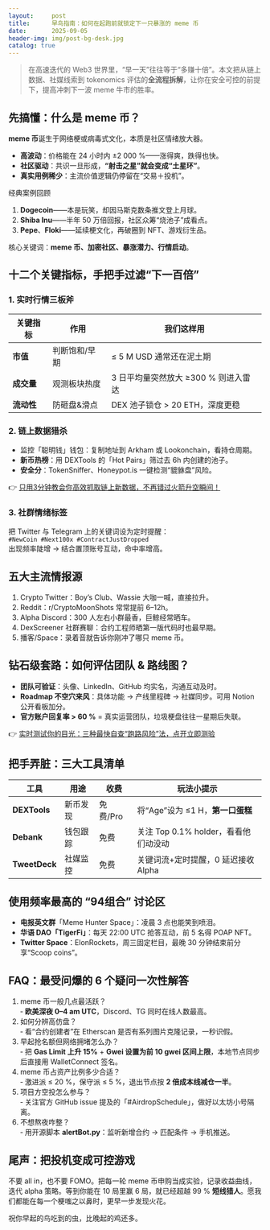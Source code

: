 ```yaml
---
layout:     post
title:      早鸟指南：如何在起跑前就锁定下一只暴涨的 meme 币
date:       2025-09-05
header-img: img/post-bg-desk.jpg
catalog: true
---
```


> 在高速迭代的 Web3 世界里，“早一天”往往等于“多赚十倍”。本文把从链上数据、社媒线索到 tokenomics 评估的**全流程拆解**，让你在安全可控的前提下，提高冲刺下一波 meme 牛市的胜率。

## 先搞懂：**什么是 meme 币？**

**meme 币**诞生于网络梗或病毒式文化，本质是社区情绪放大器。  
- **高波动**：价格能在 24 小时内 ±2 000 %——涨得爽，跌得也快。  
- **社区驱动**：共识一旦形成，**“射击之星”**就会变成**“土星环”**。  
- **真实用例稀少**：主流价值逻辑仍停留在“交易＋投机”。  

经典案例回顾  
1. **Dogecoin**——本是玩笑，却因马斯克数条推文登上月球。  
2. **Shiba Inu**——半年 50 万倍回报，社区众筹“烧池子”成看点。  
3. **Pepe**、**Floki**——延续梗文化，再破圈到 NFT、游戏衍生品。

核心关键词：**meme 币、加密社区、暴涨潜力、行情启动**。

## 十二个关键指标，手把手过滤“下一百倍”

### 1. 实时行情三板斧

| 关键指标| 作用 | 我们这样用 |
|---|---|---|
| **市值**| 判断饱和/早期 | ≤ 5 M USD 通常还在泥土期 |
| **成交量**| 观测板块热度 | 3 日平均量突然放大 ≥300 % 则进入雷达 |
| **流动性**| 防砸盘&滑点 | DEX 池子锁仓 > 20 ETH，深度更稳 |

### 2. 链上数据猎杀

- 监控「聪明钱」钱包：复制地址到 Arkham 或 Lookonchain，看持仓周期。  
- **新币热榜**：用 DEXTools 的「Hot Pairs」筛过去 6h 内创建的池子。  
- **安全分**：TokenSniffer、Honeypot.is 一键检测“貔貅盘”风险。

👉 [只用3分钟教会你高效抓取链上新数据，不再错过火箭升空瞬间！](https://okxdog.com/?trafficSource=memeearly)

### 3. 社群情绪标签

把 Twitter 与 Telegram 上的关键词设为定时提醒：  
`#NewCoin #Next100x #ContractJustDropped`  
出现频率陡增 → 结合置顶账号互动，命中率增高。

## 五大主流情报源

1. Crypto Twitter：Boy’s Club、Wassie 大咖一喊，直接拉升。  
2. Reddit：r/CryptoMoonShots 常常提前 6–12h。  
3. Alpha Discord：300 人左右小群最香，巨鲸经常晒车。  
4. DexScreener 社群赛聊：合约工程师晒第一版代码时也最早期。  
5. 播客/Space：录着音就告诉你刚冲了哪只 meme 币。

## 钻石级套路：如何评估团队 & 路线图？

- **团队可验证**：头像、LinkedIn、GitHub 均实名，沟通互动及时。  
- **Roadmap 不空穴来风**：具体功能 → 产线里程碑 → 社媒同步。可用 Notion 公开看板加分。  
- **官方账户回复率 > 60 %** = 真实运营团队，垃圾梗盘往往一星期后失联。

👉 [实时测试你的目光：三种最快自查“跑路风险”法，点开立即测验](https://okxdog.com/?trafficSource=riskcheck)

## 把手弄脏：三大工具清单

| 工具 | 用途 | 收费 | 玩法小提示 |
|---|---|---|---|
| **DEXTools**| 新币发现 | 免费/Pro | 将“Age”设为 ≤1 H，**第一口蛋糕** |
| **Debank**| 钱包跟踪 | 免费 | 关注 Top 0.1% holder，看看他们动没动 |
| **TweetDeck**| 社媒监控 | 免费 | 关键词流+定时提醒，0 延迟接收 Alpha |

## 使用频率最高的 “94组合” 讨论区

- **电报英文群**「Meme Hunter Space」：凌晨 3 点也能笑到喷泪。  
- **华语 DAO「TigerFi」**：每天 22:00 UTC 抢答互动，前 5 名得 POAP NFT。  
- **Twitter Space**：ElonRockets，周三固定栏目，最晚 30 分钟结束前分享“Scoop coins”。

## FAQ：最受问爆的 6 个疑问一次性解答

1. meme 币一般几点最活跃？  
   ‑ **欧美深夜 0–4 am UTC**，Discord、TG 同时在线人数最高。  
2. 如何分辨高仿盘？  
   ‑ 看“合约创建者”在 Etherscan 是否有系列图片克隆记录，一秒识假。  
3. 早起抢名额但网络拥堵怎么办？  
   ‑ 把 **Gas Limit 上升 15%** + **Gwei 设置为前 10 gwei 区间上限**，本地节点同步后直接用 WalletConnect 签名。  
4. meme 币占资产比例多少合适？  
   ‑ 激进派 ≤ 20 %，保守派 ≤ 5 %，退出节点按 **2 倍成本线减仓一半**。  
5. 项目方空投怎么参与？  
   ‑ 关注官方 GitHub issue 提及的「#AirdropSchedule」，做好以太坊小号隔离。  
6. 不想熬夜咋整？  
   ‑ 用开源脚本 **alertBot.py**：监听新增合约 → 匹配条件 → 手机推送。

## 尾声：把投机变成可控游戏

不要 all in，也不要 FOMO。把每一轮 meme 币申购当成实验，记录收益曲线，迭代 alpha 策略。等到你能在 10 局里赢 6 局，就已经超越 99 % **短线猎人**。愿我们都能在每一个梗嗤之以鼻时，更早一步发现火花。

祝你早起的鸟吃到的虫，比晚起的鸡还多。